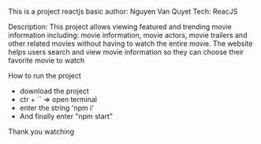 This is a project reactjs basic
author: Nguyen Van Quyet
Tech: ReacJS

Description: This project allows viewing featured and trending movie information including: movie information, movie actors, movie trailers and other related movies without having to watch the entire movie. The website helps users search and view movie information so they can choose their favorite movie to watch

How to run the project

- download the project
- ctr + `` => open terminal
- enter the string 'npm i'
- And finally enter "npm start"

Thank you watching
